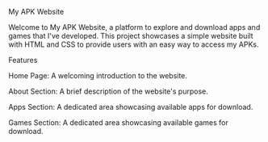 My APK Website 

Welcome to My APK Website, a platform to explore and download apps and games that I've developed. This project showcases a simple website built with HTML and CSS to provide users with an easy way to access my APKs.

Features

Home Page: A welcoming introduction to the website.

About Section: A brief description of the website's purpose.

Apps Section: A dedicated area showcasing available apps for download.

Games Section: A dedicated area showcasing available games for download.
